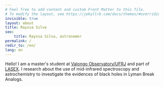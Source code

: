 ```yaml
---
# Feel free to add content and custom Front Matter to this file.
# To modify the layout, see https://jekyllrb.com/docs/themes/#overriding-theme-defaults
invisible: true
layout: about
title: Rayssa Silva
seo: 
    title: Rayssa Silva, astronomer
permalink: /
redir_to: /en/
lang: en
---
```

Hello! I am a master's student at [Valongo Observatory/UFRJ](https://ov.ufrj.br/en/graduate-program/) and part of [LASEX](https://lasex-valongo.com/). I research about the use of mid-infrared spectroscopy and astrochemistry to investigate the evidences of black holes in Lyman Break Analogs.